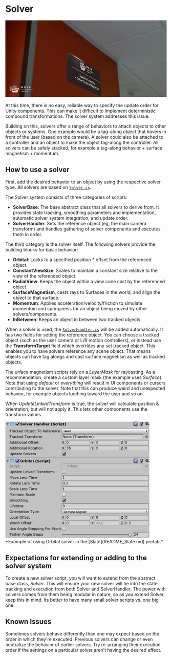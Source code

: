 # Solver #

![Solver](../Documentation/Images/Solver/MRTK_Solver_Main.png)

At this time, there is no easy, reliable way to specify the update order for Unity components. This can make it difficult to implement deterministic compound transformations. The solver system addresses this issue.

Building on this, solvers offer a range of behaviors to attach objects to other objects or systems. One example would be a tag-along object that hovers in front of the user (based on the camera). A solver could also be attached to a controller and an object to make the object tag-along the controller. All solvers can be safely stacked, for example a tag-along behavior + surface magnetism + momentum.

## How to use a solver ##
First, add the desired behavior to an object by using the respective solver type. All solvers are based on [`Solver.cs`](https://github.com/Microsoft/MixedRealityToolkit-Unity/blob/mrtk_release/Assets/MixedRealityToolkit.SDK/Features/Utilities/Solvers/Solver.cs).

The Solver system consists of three categories of scripts:

* **SolverBase**: The base abstract class that all solvers to derive from. It provides state tracking, smoothing parameters and implementation, automatic solver system integration, and update order.
* **SolverHandler**: Sets the reference object (eg, the main camera transform) and handles gathering of solver components and executes them in order.

The third category is the solver itself. The following solvers provide the building blocks for basic behavior:

* **Orbital**: Locks to a specified position * offset from the referenced object.
* **ConstantViewSize**: Scales to maintain a constant size relative to the view of the referenced object.
* **RadialView**: Keeps the object within a view cone cast by the referenced object.
* **SurfaceMagnetism**, casts rays to Surfaces in the world, and align the object to that surface.
* **Momentum**: Applies acceleration/velocity/friction to simulate momentum and springiness for an object being moved by other solvers/components.
* **InBetween**: Keeps an object in between two tracked objects.

When a solver is used, the [`SolverHandler.cs`](https://github.com/Microsoft/MixedRealityToolkit-Unity/blob/mrtk_release/Assets/MixedRealityToolkit.SDK/Features/Utilities/Solvers/SolverHandler.cs) will be added automatically. It has two fields for setting the reference object. You can choose a tracked object (such as the user camera or L/R motion controllers), or instead use the **TransformTarget** field which overrides any set tracked object. This enables you to have solvers reference any scene object. That means objects can have tag alongs and cast surface magnetism as well as tracked objects.

The urface magnetism scripts rely on a *LayerMask* for raycasting. As a recommendation, create a custom layer mask (the example uses *Surface*). Note that using *default* or *everything* will result in UI components or cursors contributing to the solver. Note that this can produce weird and unexpected behavior, for example objects lurching toward the user and so on.

When *UpdateLinkedTransform* is true, the solver will calculate position & orientation, but will not apply it. This lets other components use the transform values.

<img src="../Documentation/Images/Solver/MRTK_Solver_Orbital.png" width="450">
*Example of using Orbital solver in the [Slate](README_Slate.md) prefab.*

## Expectations for extending or adding to the solver system ##
To create a new solver script, you will want to extend from the abstract base class, *Solver*. This will ensure your new solver will tie into the state tracking and execution from both Solver and SolverHandler. The power with solvers comes from them being modular in nature, so as you extend Solver, keep this in mind. Its better to have many small solver scripts vs. one big one.

## Known Issues ##
Sometimes solvers behave differently than one may expect based on the order in which they're executed. Previous solvers can change or even neutralize the behavior of earlier solvers. Try re-arranging their execution order if the settings on a particular solver aren't having the desired effect.
